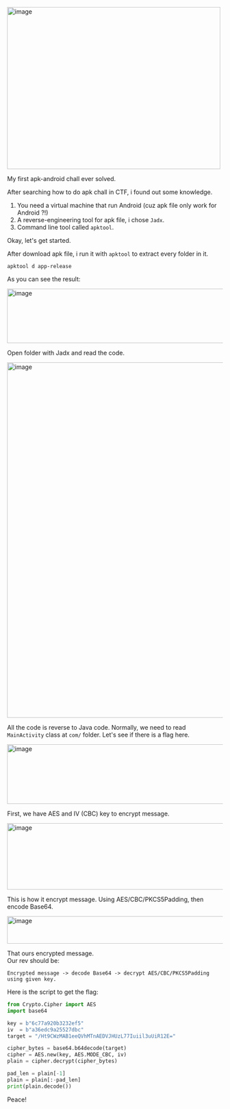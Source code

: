 <img width="498" height="378" alt="image" src="https://github.com/user-attachments/assets/95070044-f8e8-4b2c-9880-3fc8d6738c22" />  

My first apk-android chall ever solved.  

After searching how to do apk chall in CTF, i found out some knowledge.  
1. You need a virtual machine that run Android (cuz apk file only work for Android ?!)
2. A reverse-engineering tool for apk file, i chose `Jadx`.
3. Command line tool called `apktool`.

Okay, let's get started.  

After download apk file, i run it with `apktool` to extract every folder in it.  
```vim
apktool d app-release
```
As you can see the result:  

<img width="829" height="127" alt="image" src="https://github.com/user-attachments/assets/04b80353-e2d6-4da3-9eb9-5e76078b366c" />  

Open folder with Jadx and read the code.  

<img width="1691" height="829" alt="image" src="https://github.com/user-attachments/assets/1dee9a21-330d-4a58-8923-d630b1d321a1" />  

All the code is reverse to Java code. Normally, we need to read `MainActivity` class at `com/` folder. Let's see if there is a flag here.  

<img width="510" height="139" alt="image" src="https://github.com/user-attachments/assets/a11c0cde-d028-4617-9e6a-7ea780fd6354" />  

First, we have AES and IV (CBC) key to encrypt message.  

<img width="1140" height="155" alt="image" src="https://github.com/user-attachments/assets/4621b0db-f4e2-4fb3-b5a6-ffd8f43289fe" />  

This is how it encrypt message. Using AES/CBC/PKCS5Padding, then encode Base64.  

<img width="718" height="64" alt="image" src="https://github.com/user-attachments/assets/68ef2b69-d525-401d-badc-8e40872b6bfa" />  

That ours encrypted message.  
Our rev should be:
```
Encrypted message -> decode Base64 -> decrypt AES/CBC/PKCS5Padding using given key.
```
Here is the script to get the flag:
```python
from Crypto.Cipher import AES
import base64

key = b"6c77a920b3232ef5"
iv  = b"a36edc9a25527dbc"
target = "/Ht9CWzMAB1eeQVhMTnAEDVJHUzL77Iuiil3uUiR12E="

cipher_bytes = base64.b64decode(target)
cipher = AES.new(key, AES.MODE_CBC, iv)
plain = cipher.decrypt(cipher_bytes)

pad_len = plain[-1]
plain = plain[:-pad_len]
print(plain.decode())

```
Peace!








